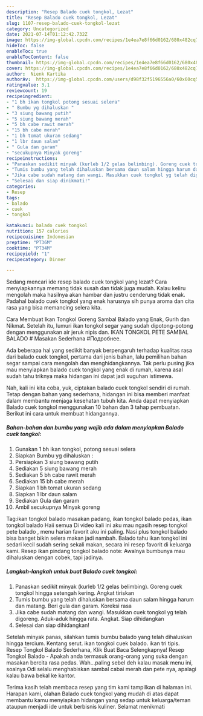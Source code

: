 ```yaml
---
description: "Resep Balado cuek tongkol, Lezat"
title: "Resep Balado cuek tongkol, Lezat"
slug: 1107-resep-balado-cuek-tongkol-lezat
category: Uncategorized
date: 2021-07-14T01:12:42.732Z
image: https://img-global.cpcdn.com/recipes/1e4ea7e8f66d0162/680x482cq70/balado-cuek-tongkol-foto-resep-utama.jpg
hideToc: false
enableToc: true
enableTocContent: false
thumbnail: https://img-global.cpcdn.com/recipes/1e4ea7e8f66d0162/680x482cq70/balado-cuek-tongkol-foto-resep-utama.jpg
cover: https://img-global.cpcdn.com/recipes/1e4ea7e8f66d0162/680x482cq70/balado-cuek-tongkol-foto-resep-utama.jpg
author:  Nienk Kartika
authorAv:  https://img-global.cpcdn.com/users/d98f32f5196556a0/60x60cq50/avatar.jpg
ratingvalue: 3.1
reviewcount: 19
recipeingredient:
- "1 bh ikan tongkol potong sesuai selera"
- " Bumbu yg dihaluskan "
- "3 siung bawang putih"
- "5 siung bawang merah"
- "5 bh cabe rawit merah"
- "15 bh cabe merah"
- "1 bh tomat ukuran sedang"
- "1 lbr daun salam"
- " Gula dan garam"
- "secukupnya Minyak goreng"
recipeinstructions:
- "Panaskan sedikit minyak (kurleb 1/2 gelas belimbing). Goreng cuek tongkol hingga setengah kering. Angkat tiriskan"
- "Tumis bumbu yang telah dihaluskan bersama daun salam hingga harum dan matang. Beri gula dan garam. Koreksi rasa"
- "Jika cabe sudah matang dan wangi. Masukkan cuek tongkol yg telah digoreng. Aduk-aduk hingga rata. Angkat. Siap dihidangkan"
- "Selesai dan siap dinikmati!"
categories:
- Resep
tags:
- balado
- cuek
- tongkol

katakunci: balado cuek tongkol 
nutrition: 157 calories
recipecuisine: Indonesian
preptime: "PT36M"
cooktime: "PT34M"
recipeyield: "1"
recipecategory: Dinner

---
```



Sedang mencari ide resep balado cuek tongkol yang lezat? Cara menyiapkannya memang tidak susah dan tidak juga mudah. Kalau keliru mengolah maka hasilnya akan hambar dan justru cenderung tidak enak. Padahal balado cuek tongkol yang enak harusnya sih punya aroma dan cita rasa yang bisa memancing selera kita.


Cara Membuat Ikan Tongkol Goreng Sambal Balado yang Enak, Gurih dan Nikmat. Setelah itu, lumuri ikan tongkol segar yang sudah dipotong-potong dengan menggunakan air jeruk nipis dan. IKAN TONGKOL PETE SAMBAL BALADO # Masakan Sederhana #Подробнее.

Ada beberapa hal yang sedikit banyak berpengaruh terhadap kualitas rasa dari balado cuek tongkol, pertama dari jenis bahan, lalu pemilihan bahan segar sampai cara mengolah dan menghidangkannya. Tak perlu pusing jika mau menyiapkan balado cuek tongkol yang enak di rumah, karena asal sudah tahu triknya maka hidangan ini dapat jadi suguhan istimewa.


Nah, kali ini kita coba, yuk, ciptakan balado cuek tongkol sendiri di rumah. Tetap dengan bahan yang sederhana, hidangan ini bisa memberi manfaat dalam membantu menjaga kesehatan tubuh kita. Anda dapat menyiapkan Balado cuek tongkol menggunakan 10 bahan dan 3 tahap pembuatan. Berikut ini cara untuk membuat hidangannya.

<!--inarticleads1-->

##### Bahan-bahan dan bumbu yang wajib ada dalam menyiapkan Balado cuek tongkol:

1. Gunakan 1 bh ikan tongkol, potong sesuai selera
1. Siapkan  Bumbu yg dihaluskan :
1. Persiapkan 3 siung bawang putih
1. Sediakan 5 siung bawang merah
1. Sediakan 5 bh cabe rawit merah
1. Sediakan 15 bh cabe merah
1. Siapkan 1 bh tomat ukuran sedang
1. Siapkan 1 lbr daun salam
1. Sediakan  Gula dan garam
1. Ambil secukupnya Minyak goreng


Tag:ikan tongkol balado masakan padang, ikan tongkol balado pedas, ikan tongkol balado Haii semua Di video kali ini aku mau ngasih resep tongkol pete balado , menu harian favorit aku ini paling. Nasi plus tongkol balado bisa banget bikin selera makan jadi nambah. Balado tahu ikan tongkol ini sedari kecil sudah sering sekali makan, secara ini resep favorit di keluarga kami. Resep ikan pindang tongkol balado note: Awalnya bumbunya mau dihaluskan dengan cobek, tapi jadinya. 

<!--inarticleads2-->

##### Langkah-langkah untuk buat Balado cuek tongkol:

1. Panaskan sedikit minyak (kurleb 1/2 gelas belimbing). Goreng cuek tongkol hingga setengah kering. Angkat tiriskan
1. Tumis bumbu yang telah dihaluskan bersama daun salam hingga harum dan matang. Beri gula dan garam. Koreksi rasa
1. Jika cabe sudah matang dan wangi. Masukkan cuek tongkol yg telah digoreng. Aduk-aduk hingga rata. Angkat. Siap dihidangkan
1. Selesai dan siap dihidangkan!

Setelah minyak panas, silahkan tumis bumbu balado yang telah dihaluskan hingga tercium. Kentang serut. ikan tongkol cuek balado. ikan tri tipis. Resep Tongkol Balado Sederhana, Klik Buat Baca Selengkapnya! Resep Tongkol Balado - Apakah anda termasuk orang-orang yang suka dengan masakan bercita rasa pedas. Wah…paling sebel deh kalau masak menu ini, soalnya Odi selalu menghabiskan sambal cabai merah dan pete nya, apalagi kalau bawa bekal ke kantor. 

Terima kasih telah membaca resep yang tim kami tampilkan di halaman ini. Harapan kami, olahan Balado cuek tongkol yang mudah di atas dapat membantu kamu menyiapkan hidangan yang sedap untuk keluarga/teman ataupun menjadi ide untuk berbisnis kuliner. Selamat menikmati
